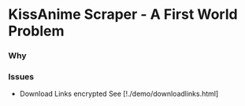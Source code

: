 # KissAnime Scraper - A First World Problem

### Why


### Issues


- Download Links encrypted
    See [!./demo/downloadlinks.html]
